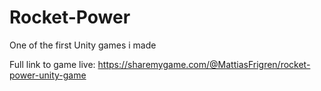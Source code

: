 # Rocket-Power

One of the first Unity games i made

Full link to game live: https://sharemygame.com/@MattiasFrigren/rocket-power-unity-game

